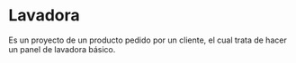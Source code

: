 # Lavadora
Es un proyecto de un producto pedido por un cliente, el cual trata de hacer un panel de lavadora básico.